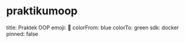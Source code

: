 # praktikumoop
title: Praktek OOP
emoji: 👀
colorFrom: blue
colorTo: green
sdk: docker
pinned: false
